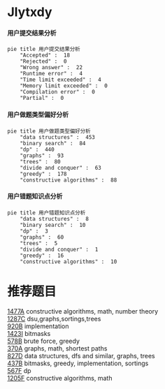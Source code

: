 # Jlytxdy

<!-- tabs:start -->



#### **用户提交结果分析**

```mermaid
pie title 用户提交结果分析
    "Accepted" :  18
    "Rejected" :  0
    "Wrong answer" :  22
    "Runtime error" :  4
    "Time limit exceeded" :  4
    "Memory limit exceeded" :  0
    "Compilation error" :  0
    "Partial" :  0
```

#### **用户做题类型偏好分析**

```mermaid
pie title 用户做题类型偏好分析
    "data structures" :  453
    "binary search" :  84
    "dp" :  440
    "graphs" :  93
    "trees" :  80
    "divide and conquer" :  63
    "greedy" :  178
    "constructive algorithms" :  88
```
#### **用户错题知识点分析**

```mermaid
pie title 用户错题知识点分析
    "data structures" :  8
    "binary search" :  10
    "dp" :  3
    "graphs" :  60
    "trees" :  5
    "divide and conquer" :  1
    "greedy" :  16
    "constructive algorithms" :  10
```



<!-- tabs:end -->
# 推荐题目
[1477A](https://codeforces.com/contest/1477/problem/A)		constructive algorithms,
                        math,
                        number theory		  
[1287C](https://codeforces.com/contest/1287/problem/C)		dsu,graphs,sortings,trees		  
[920B](https://codeforces.com/contest/920/problem/B)		implementation		  
[1423I](https://codeforces.com/contest/1423/problem/I)		bitmasks		  
[578B](https://codeforces.com/contest/578/problem/B)		brute force,
                        greedy		  
[370A](https://codeforces.com/contest/370/problem/A)		graphs,
                        math,
                        shortest paths		  
[827D](https://codeforces.com/contest/827/problem/D)		data structures,
                        dfs and similar,
                        graphs,
                        trees		  
[437B](https://codeforces.com/contest/437/problem/B)		bitmasks,
                        greedy,
                        implementation,
                        sortings		  
[567F](https://codeforces.com/contest/567/problem/F)		dp		  
[1205F](https://codeforces.com/contest/1205/problem/F)		constructive algorithms,
                        math		  
